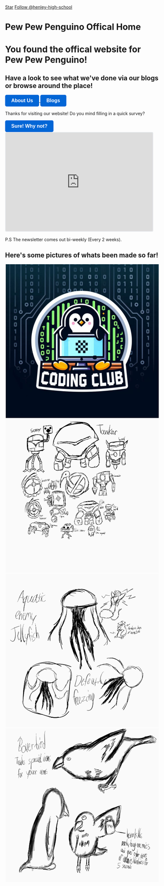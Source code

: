 <!-- Place this tag where you want the button to render. -->
<a class="github-button" href="https://github.com/henley-high-school/pew-pew-penguino" data-color-scheme="no-preference: light; light: light; dark: dark;" data-icon="octicon-star" data-size="large" data-show-count="true" aria-label="Star henley-high-school/pew-pew-penguino on GitHub">Star</a> <!-- Place this tag where you want the button to render. -->
<a class="github-button" href="https://github.com/henley-high-school" data-color-scheme="no-preference: light; light: light; dark: dark;" data-size="large" aria-label="Follow @henley-high-school on GitHub">Follow @henley-high-school</a>

# Pew Pew Penguino Offical Home

# You found the offical website for Pew Pew Penguino!

## Have a look to see what we've done via our blogs or browse around the place!

<a href="https://penguinogame.me/aboutus">
  <button class="cayman-button">About Us</button>
</a>

<style>
  .cayman-button {
    background-color: #0366d6; /* Blue background */
    color: #fff; /* White text */
    border: none;
    padding: 10px 20px;
    font-size: 16px;
    font-weight: bold;
    border-radius: 5px;
    cursor: pointer;
    transition: background-color 0.3s;
  }
  
  .cayman-button:hover {
    background-color: #0056b3; /* Darker blue on hover */
  }
  
  .cayman-button:focus {
    outline: none;
    box-shadow: 0 0 0 3px rgba(3, 102, 214, 0.5); /* Blue outline on focus */
  }
</style>

<a href="https://penguinogame.me/blog">
  <button class="cayman-button">Blogs</button>
</a>

<style>
  .cayman-button {
    background-color: #0366d6; /* Blue background */
    color: #fff; /* White text */
    border: none;
    padding: 10px 20px;
    font-size: 16px;
    font-weight: bold;
    border-radius: 5px;
    cursor: pointer;
    transition: background-color 0.3s;
  }
  
  .cayman-button:hover {
    background-color: #0056b3; /* Darker blue on hover */
  }
  
  .cayman-button:focus {
    outline: none;
    box-shadow: 0 0 0 3px rgba(3, 102, 214, 0.5); /* Blue outline on focus */
  }
</style>

Thanks for visiting our website! Do you mind filling in a quick survey?

<a href="https://tally.so/r/3E0YqB">
  <button class="cayman-button">Sure! Why not?</button>
</a>

<style>
  .cayman-button {
    background-color: #0366d6; /* Red background */
    color: #fff; /* White text */
    border: none;
    padding: 10px 20px;
    font-size: 16px;
    font-weight: bold;
    border-radius: 5px;
    cursor: pointer;
    transition: background-color 0.3s;
  }
  
  .cayman-button:hover {
    background-color: #0056b3; /* Darker red on hover */
  }
  
  .cayman-button:focus {
    outline: none;
    box-shadow: 0 0 0 3px rgba(3, 102, 214, 0.5); /* Red outline on focus */
  }
</style>

<iframe src="https://embeds.beehiiv.com/54543288-6f1a-431e-ada3-93dba7f3c8bc" data-test-id="beehiiv-embed" width="480" height="320" frameborder="0" scrolling="no" style="border-radius: 4px; border: 2px solid #e5e7eb; margin: 0; background-color: transparent;"></iframe>

P.S The newsletter comes out bi-weekly (Every 2 weeks).

## Here's some pictures of whats been made so far!
<body>
    <div align="center">
        <img src="image1.jpg" alt="Image" width="500" height="500">
    </div>
</body>

<body>
    <div align="center">
        <img src="image2.jpg" alt="Image" width="500" height="500">
    </div>
</body>

<body>
    <div align="center">
        <img src="image3.jpg" alt="Image" width="500" height="500">
    </div>
</body>

<body>
    <div align="center">
        <img src="image4.jpg" alt="Image" width="500" height="500">
    </div>
</body>
